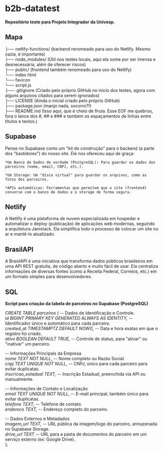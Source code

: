 # b2b-datatest

**Repositório teste para Projeto Integrador da Univesp.**

## Mapa

├── netlify-functions/ (backend renomeado para uso do Netlify. Mesmo vazia, é importante)  
├── node_modules/ (Útil nos testes locais, aqui ela some por ser imensa e desnecessária, além de oferecer riscos)  
├── public/  (frontend também renomeado para uso do Netlify)  
    └── index.html  
        └── favicon  
    └── script.js  
├── .gitignore (Criado pelo próprio GitHub no inicio dos testes, agora com alguns arquivos citados para serem ignorados)  
├── LICENSE (Ainda o inicial criado pelo próprio GitHub)  
├── package.json (manjo nada, socorro?!)  
├── README.md (Isso aqui, que é cheio de firula. Esse EOF me quebrou, fora o lance dos #, ## e ### e também os espaçamentos de linhas entre títulos e textos.)  

## Supabase

Pense no Supabase como um "kit de construção" para o backend (a parte dos "bastidores") do nosso site. Ele nos ofereceu aqui de graça:  

    *Um Banco de Dados de verdade (PostgreSQL): Para guardar os dados dos parceiros (nome, email, CNPJ, etc.). 

    *Um Storage: Um "disco virtual" para guardar os arquivos, como as fotos dos parceiros. 

    *APIs automáticas: Ferramentas que permitem que o site (frontend) converse com o banco de dados e o storage de forma segura. 

## Netlify

A Netlify é uma plataforma de nuvem especializada em hospedar e automatizar o deploy (publicação) de aplicações web modernas, seguindo a arquitetura Jamstack. Ela simplifica todo o processo de colocar um site no ar e mantê-lo atualizado.

## BrasilAPI

A BrasilAPI é uma iniciativa que transforma dados públicos brasileiros em uma API REST gratuita, de código aberto e muito fácil de usar. Ela centraliza informações de diversas fontes (como a Receita Federal, Correios, etc.) em um formato simples para desenvolvedores.

## SQL

**Script para criação da tabela de parceiros no Supabase (PostgreSQL)**  

_CREATE TABLE parceiros (_ -- Dados de Identificação e Controle.  
_id BIGINT PRIMARY KEY GENERATED ALWAYS AS IDENTITY,_ -- Identificador único e automático para cada parceiro.  
_created_at TIMESTAMPTZ DEFAULT NOW(),_ -- Data e hora exatas em que o registro foi criado.  
_ativo BOOLEAN DEFAULT TRUE,_ -- Controle de status, para "ativar" ou "inativar" um parceiro.  

-- Informações Principais da Empresa  
_nome TEXT NOT NULL,_ -- Nome completo ou Razão Social.  
_cnpj TEXT UNIQUE NOT NULL,_ -- CNPJ, único para cada parceiro para evitar duplicatas.  
_inscricao_estadual TEXT,_ -- Inscrição Estadual, preenchida via API ou manualmente.  

-- Informações de Contato e Localização  
_email TEXT UNIQUE NOT NULL,_ -- E-mail principal, também único para evitar duplicatas.  
_telefone TEXT,_ -- Telefone de contato.  
_endereco TEXT,_ -- Endereço completo do parceiro.  

-- Dados Externos e Metadados  
_imagem_url TEXT,_ -- URL pública da imagem/logo do parceiro, armazenada no Supabase Storage.  
_drive_url TEXT_ -- URL para a pasta de documentos do parceiro em um serviço externo (ex: Google Drive).  
);  
